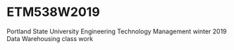 # ETM538W2019
Portland State University Engineering Technology Management winter 2019 Data Warehousing class work
